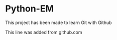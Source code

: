 # Python-EM
This project has been made to learn Git with Github

This line was added from github.com

